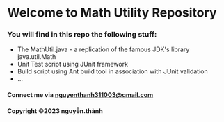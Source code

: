# Welcome to Math Utility Repository

### You will find in this repo the following stuff:

* The MathUtil.java - a replication of the famous JDK's library java.util.Math
* Unit Test script using JUnit framework
* Build script using Ant build tool in association with JUnit validation
* ...

#### Connect me via nguyenthanh311003@gmail.com

#### Copyright &#169;2023 nguyễn.thành